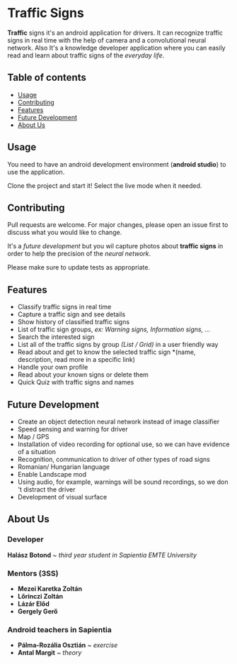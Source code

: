 # Traffic Signs

**Traffic** signs it's an android application for drivers. It can recognize traffic signs in real time with the help of camera and a convolutional neural network.
Also It's a knowledge developer application where you can easily read and learn about traffic signs of the *everyday life*.

## Table of contents
* [Usage](#usage)
* [Contributing](#contributing)
* [Features](#features)
* [Future Development](#future-development)
* [About Us](#about-us)

## Usage

You need to have an android development environment (**android studio**) to use the application.

Clone the project and start it! Select the live mode when it needed.

## Contributing
Pull requests are welcome. For major changes, please open an issue first to discuss what you would like to change.

It's a *future development* but you wil capture photos about **traffic signs** in order to help the precision of the *neural network*.

Please make sure to update tests as appropriate.

## Features

- Classify traffic signs in real time
- Capture a traffic sign and see details
- Show history of classified traffic signs
- List of traffic sign groups, *ex: Warning signs, Information signs, ...*
- Search the interested sign
- List all of the traffic signs by group *(List / Grid)* in a user friendly way
- Read about and get to know the selected traffic sign *(name, description, read more in a specific link)
- Handle your own profile
- Read about your known signs or delete them
- Quick Quiz with traffic signs and names

## Future Development

- Create an object detection neural network instead of image classifier
- Speed sensing and warning for driver
- Map / GPS
- Installation of video recording for optional use, so we can have evidence of a situation
- Recognition, communication to driver of other types of road signs
- Romanian/ Hungarian language
- Enable Landscape mod
- Using audio, for example, warnings will be sound recordings, so we don 't distract the driver
- Development of visual surface

## About Us

### Developer

**Halász Botond** ~ *third year student in Sapientia EMTE University*

### Mentors (3SS)

- **Mezei Karetka Zoltán**
- **Lőrinczi Zoltán**
- **Lázár Előd**
- **Gergely Gerő**

### Android teachers in Sapientia

- **Pálma-Rozália Osztián** ~ *exercise*
- **Antal Margit** ~ *theory*
